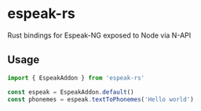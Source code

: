 # espeak-rs
Rust bindings for Espeak-NG exposed to Node via N-API

## Usage

```ts
import { EspeakAddon } from 'espeak-rs'

const espeak = EspeakAddon.default()
const phonemes = espeak.textToPhonemes('Hello world')
```
